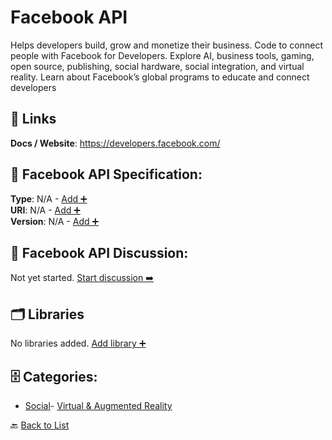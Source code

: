 # Facebook API

Helps developers build, grow and monetize their business. Code to connect people with Facebook for Developers. Explore AI, business tools, gaming, open source, publishing, social hardware, social integration, and virtual reality. Learn about Facebook’s global programs to educate and connect developers

##  🔗 Links
**Docs / Website**: https://developers.facebook.com/

## 🧬 Facebook API Specification:
**Type**: N/A - [Add ➕](https://github.com/apis-list/apis-list/edit/main/apis.yaml#L6182)  
**URI**: N/A - [Add ➕](https://github.com/apis-list/apis-list/edit/main/apis.yaml#L6182)  
**Version**: N/A - [Add ➕](https://github.com/apis-list/apis-list/edit/main/apis.yaml#L6182)

## 💬 Facebook API Discussion:
Not yet started. [Start discussion ➡️](https://github.com/apis-list/apis-list/discussions/new)

## 🗂️ Libraries

No libraries added. [Add library ➕](https://github.com/apis-list/apis-list/edit/main/apis.yaml#L6182)    


## 🗄️ Categories:
- [Social](https://github.com/apis-list/apis-list#social-)- [Virtual & Augmented Reality](https://github.com/apis-list/apis-list#virtual--augmented-reality-)

🔙  [Back to List](https://github.com/apis-list/apis-list)

